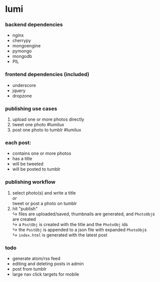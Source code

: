 lumi
====
### backend dependencies
* nginx
* cherrypy
* mongoengine
* pymongo
* mongodb
* PIL

### frontend dependencies (included)
* underscore
* jquery
* dropzone

### publishing use cases
1. upload one or more photos directly
2. tweet one photo #lumilux
3. post one photo to tumblr #lumilux

### each post:
* contains one or more photos
* has a title
* will be tweeted
* will be posted to tumblr

### publishing workflow
1. select photo(s) and write a title  
   _or_  
   tweet or post a photo on tumblr
2. hit "publish"  
   ↪ files are uploaded/saved, thumbnails are generated, and `PhotoObj`s are created  
   ↪ a `PostObj` is created with the title and the `PhotoObj` ids  
   ↪ the `PostObj` is appended to a json file with expanded `PhotoObj`s  
   ↪ `index.html` is generated with the latest post

### todo
* generate atom/rss feed
* editing and deleting posts in admin
* post from tumblr
* large nav click targets for mobile
